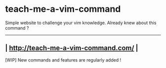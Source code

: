 # teach-me-a-vim-command

Simple website to challenge your vim knowledge. Already knew about this command ?

--------------------------------------
| http://teach-me-a-vim-command.com/ |
--------------------------------------

[WIP] New commands and features are regularly added !
